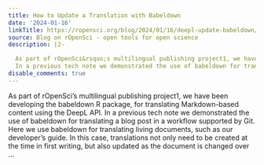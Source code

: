 ```yaml
---
title: How to Update a Translation with Babeldown
date: '2024-01-16'
linkTitle: https://ropensci.org/blog/2024/01/16/deepl-update-babeldown/
source: Blog on rOpenSci - open tools for open science
description: |2-

  As part of rOpenSci&rsquo;s multilingual publishing project1, we have been developing the babeldown R package, for translating Markdown-based content using the DeepL API.
  In a previous tech note we demonstrated the use of babeldown for translating a blog post in a workflow supported by Git. Here we use babeldown for translating living documents, such as our developer&rsquo;s guide. In this case, translations not only need to be created at the time in first writing, but also updated as the document is changed over ...
disable_comments: true
---
```


As part of rOpenSci&rsquo;s multilingual publishing project1, we have been developing the babeldown R package, for translating Markdown-based content using the DeepL API.
In a previous tech note we demonstrated the use of babeldown for translating a blog post in a workflow supported by Git. Here we use babeldown for translating living documents, such as our developer&rsquo;s guide. In this case, translations not only need to be created at the time in first writing, but also updated as the document is changed over ...